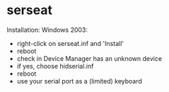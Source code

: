 # serseat

Installation:
Windows 2003:
- right-click on serseat.inf and 'Install'
- reboot
- check in Device Manager has an unknown device
- if yes, choose hidserial.inf
- reboot
- use your serial port as a (limited) keyboard
